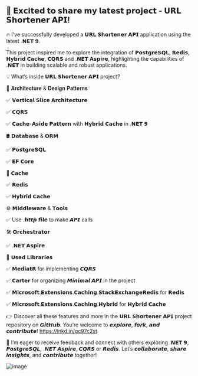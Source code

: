 ## 🚀 𝗘𝘅𝗰𝗶𝘁𝗲𝗱 𝘁𝗼 𝘀𝗵𝗮𝗿𝗲 𝗺𝘆 𝗹𝗮𝘁𝗲𝘀𝘁 𝗽𝗿𝗼𝗷𝗲𝗰𝘁 - 𝗨𝗥𝗟 𝗦𝗵𝗼𝗿𝘁𝗲𝗻𝗲𝗿 𝗔𝗣𝗜! 

🔥 I’ve successfully developed a 𝗨𝗥𝗟 𝗦𝗵𝗼𝗿𝘁𝗲𝗻𝗲𝗿 𝗔𝗣𝗜 application using the latest .𝗡𝗘𝗧 𝟵. 

This project inspired me to explore the integration of 𝗣𝗼𝘀𝘁𝗴𝗿𝗲𝗦𝗤𝗟, 𝗥𝗲𝗱𝗶𝘀, 𝗛𝘆𝗯𝗿𝗶𝗱 𝗖𝗮𝗰𝗵𝗲, 𝗖𝗤𝗥𝗦 and .𝗡𝗘𝗧 𝗔𝘀𝗽𝗶𝗿𝗲, highlighting the capabilities of .𝗡𝗘𝗧 in building scalable and robust applications.

💡 What’s inside 𝗨𝗥𝗟 𝗦𝗵𝗼𝗿𝘁𝗲𝗻𝗲𝗿 𝗔𝗣𝗜 project?

📐 𝐀𝐫𝐜𝐡𝐢𝐭𝐞𝐜𝐭𝐮𝐫𝐞 & 𝐃𝐞𝐬𝐢𝐠𝐧 𝐏𝐚𝐭𝐭𝐞𝐫𝐧𝐬

✅ 𝗩𝗲𝗿𝘁𝗶𝗰𝗮𝗹 𝗦𝗹𝗶𝗰𝗲 𝗔𝗿𝗰𝗵𝗶𝘁𝗲𝗰𝘁𝘂𝗿𝗲

✅ 𝗖𝗤𝗥𝗦

✅ 𝗖𝗮𝗰𝗵𝗲-𝗔𝘀𝗶𝗱𝗲 𝗣𝗮𝘁𝘁𝗲𝗿𝗻 with 𝗛𝘆𝗯𝗿𝗶𝗱 𝗖𝗮𝗰𝗵𝗲 in .𝗡𝗘𝗧 𝟵

🛢 𝗗𝗮𝘁𝗮𝗯𝗮𝘀𝗲 & 𝗢𝗥𝗠

✅ 𝗣𝗼𝘀𝘁𝗴𝗿𝗲𝗦𝗤𝗟

✅ 𝗘𝗙 𝗖𝗼𝗿𝗲

💾 𝗖𝗮𝗰𝗵𝗲

✅ 𝗥𝗲𝗱𝗶𝘀

✅ 𝗛𝘆𝗯𝗿𝗶𝗱 𝗖𝗮𝗰𝗵𝗲

⚙️ 𝗠𝗶𝗱𝗱𝗹𝗲𝘄𝗮𝗿𝗲 & 𝗧𝗼𝗼𝗹𝘀 

✅ Use .𝙝𝙩𝙩𝙥 𝙛𝙞𝙡𝙚 to make 𝘼𝙋𝙄 calls

🛠 𝗢𝗿𝗰𝗵𝗲𝘀𝘁𝗿𝗮𝘁𝗼𝗿

✅ .𝗡𝗘𝗧 𝗔𝘀𝗽𝗶𝗿𝗲

🏫 𝗨𝘀𝗲𝗱 𝗟𝗶𝗯𝗿𝗮𝗿𝗶𝗲𝘀

✅ 𝗠𝗲𝗱𝗶𝗮𝘁𝗥 for implementing 𝘾𝙌𝙍𝙎

✅ 𝗖𝗮𝗿𝘁𝗲𝗿 for organizing 𝙈𝙞𝙣𝙞𝙢𝙖𝙡 𝘼𝙋𝙄 in the project

✅ 𝗠𝗶𝗰𝗿𝗼𝘀𝗼𝗳𝘁.𝗘𝘅𝘁𝗲𝗻𝘀𝗶𝗼𝗻𝘀.𝗖𝗮𝗰𝗵𝗶𝗻𝗴.𝗦𝘁𝗮𝗰𝗸𝗘𝘅𝗰𝗵𝗮𝗻𝗴𝗲𝗥𝗲𝗱𝗶𝘀 for 𝗥𝗲𝗱𝗶𝘀

✅ 𝗠𝗶𝗰𝗿𝗼𝘀𝗼𝗳𝘁.𝗘𝘅𝘁𝗲𝗻𝘀𝗶𝗼𝗻𝘀.𝗖𝗮𝗰𝗵𝗶𝗻𝗴.𝗛𝘆𝗯𝗿𝗶𝗱 for 𝗛𝘆𝗯𝗿𝗶𝗱 𝗖𝗮𝗰𝗵𝗲

👉 Discover all these features and more in the 𝗨𝗥𝗟 𝗦𝗵𝗼𝗿𝘁𝗲𝗻𝗲𝗿 𝗔𝗣𝗜 project repository on 𝙂𝙞𝙩𝙃𝙪𝙗. You’re welcome to 𝙚𝙭𝙥𝙡𝙤𝙧𝙚, 𝙛𝙤𝙧𝙠, 𝙖𝙣𝙙 𝙘𝙤𝙣𝙩𝙧𝙞𝙗𝙪𝙩𝙚!
https://lnkd.in/gc97c2st

🤝 I’m eager to receive feedback and connect with others exploring .𝗡𝗘𝗧 𝟵, 𝙋𝙤𝙨𝙩𝙜𝙧𝙚𝙎𝙌𝙇, .𝙉𝙀𝙏 𝘼𝙨𝙥𝙞𝙧𝙚, 𝘾𝙌𝙍𝙎 or 𝙍𝙚𝙙𝙞𝙨. Let’s 𝙘𝙤𝙡𝙡𝙖𝙗𝙤𝙧𝙖𝙩𝙚, 𝙨𝙝𝙖𝙧𝙚 𝙞𝙣𝙨𝙞𝙜𝙝𝙩𝙨, and 𝙘𝙤𝙣𝙩𝙧𝙞𝙗𝙪𝙩𝙚 together!

![image](https://github.com/user-attachments/assets/9c37ade1-cda8-49a3-862d-6b5f769e3c38)
